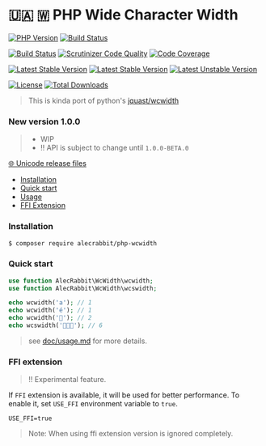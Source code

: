 # 🇺🇦 🇼 PHP Wide Character Width
[![PHP Version](https://img.shields.io/packagist/php-v/alecrabbit/php-wcwidth/dev-master.svg)](https://php.net)
[![Build Status](https://github.com/alecrabbit/php-wcwidth/workflows/build/badge.svg)](https://github.com/alecrabbit/php-wcwidth/actions)

[![Build Status](https://scrutinizer-ci.com/g/alecrabbit/php-wcwidth/badges/build.png?b=master)](https://scrutinizer-ci.com/g/alecrabbit/php-wcwidth/build-status/master)
[![Scrutinizer Code Quality](https://scrutinizer-ci.com/g/alecrabbit/php-wcwidth/badges/quality-score.png?b=master)](https://scrutinizer-ci.com/g/alecrabbit/php-wcwidth/?branch=master)
[![Code Coverage](https://scrutinizer-ci.com/g/alecrabbit/php-wcwidth/badges/coverage.png?b=master)](https://scrutinizer-ci.com/g/alecrabbit/php-wcwidth/?branch=master)

[![Latest Stable Version](https://poser.pugx.org/alecrabbit/php-wcwidth/v/stable)](https://packagist.org/packages/alecrabbit/php-wcwidth)
[![Latest Stable Version](https://img.shields.io/packagist/v/alecrabbit/php-wcwidth.svg)](https://packagist.org/packages/alecrabbit/php-wcwidth)
[![Latest Unstable Version](https://poser.pugx.org/alecrabbit/php-wcwidth/v/unstable)](https://packagist.org/packages/alecrabbit/php-wcwidth)

[![License](https://poser.pugx.org/alecrabbit/php-wcwidth/license)](https://packagist.org/packages/alecrabbit/php-wcwidth)
[![Total Downloads](https://poser.pugx.org/alecrabbit/php-wcwidth/downloads)](https://packagist.org/packages/alecrabbit/php-wcwidth)

> This is kinda port of python's [jquast/wcwidth](https://github.com/jquast/wcwidth)

### New version 1.0.0

> - WIP
> - ‼️ API is subject to change until `1.0.0-BETA.0`

[🌐 Unicode release files](src/File/versions.md)

+ [Installation](#installation)
+ [Quick start](#quickstart)
+ [Usage](doc/usage.md)
+ [FFI Extension](#ffi-extension)

### <a name="installation"></a> Installation

```bash
$ composer require alecrabbit/php-wcwidth
```

### <a name="quickstart"></a> Quick start

```php
use function AlecRabbit\WcWidth\wcwidth;
use function AlecRabbit\WcWidth\wcswidth;

echo wcwidth('a'); // 1
echo wcwidth('é'); // 1
echo wcwidth('🐘'); // 2
echo wcswidth('🐘🐘🐘'); // 6
```
> see [doc/usage.md](doc/usage.md) for more details. 

### <a name="ffi-extension"></a> FFI extension
> ‼️ Experimental feature. 

If `FFI` extension is available, it will be used for better performance. To enable it, set `USE_FFI` environment variable to `true`.

```dotenv
USE_FFI=true
```

> Note: When using ffi extension version is ignored completely.
